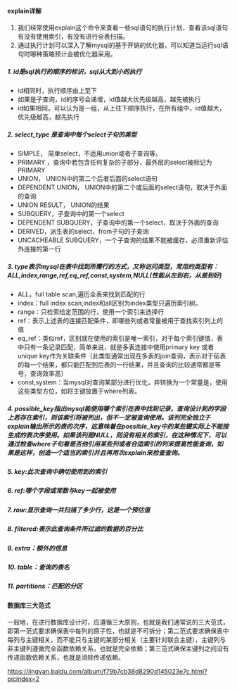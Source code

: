 
#### explain详解
1. 我们经常使用explain这个命令来查看一些sql语句的执行计划，查看该sql语句有没有使用索引，有没有进行全表扫描。
2. 通过执行计划可以深入了解mysql的基于开销的优化器，可以知道当运行sql语句时哪种策略预计会被优化器采用。

##### 1. id是sql执行的顺序的标识，sql从大到小的执行
- id相同时，执行顺序由上至下
- 如果是子查询，id的序号会递增，id值越大优先级越高，越先被执行
- id如果相同，可以认为是一组，从上往下顺序执行，在所有组中，id值越大，优先级越高，越先执行
##### 2. select_type 是查询中每个select子句的类型
- SIMPLE， 简单select，不适用union或者子查询等。
- PRIMARY ，查询中若包含任何复杂的子部分，最外层的select被标记为PRIMARY
- UNION， UNION中的第二个后者后面的select语句
- DEPENDENT UNION， UNION中的第二个或后面的select语句，取决于外面的查询
- UNION RESULT， UNION的结果
- SUBQUERY，子查询中的第一个select
- DEPENDENT SUBQUERY，子查询中的第一个select，取决于外面的查询
- DERIVED，派生表的select，from子句的子查询
- UNCACHEABLE SUBQUERY，一个子查询的结果不能被缓存，必须重新评估外连接的第一行
##### 3. type表示mysql在表中找到所需行的方式，又称访问类型，常用的类型有：ALL,index,range,ref,eq_ref,const,system,NULL(性能从左到右，从差到好)
- ALL，full table scan,遍历全表来找到匹配的行
- index：full index scan,index和all区别为index类型只遍历索引树。
- range：只检索给定范围的行，使用一个索引来选择行
- ref：表示上述表的连接匹配条件，即哪些列或者常量被用于查找索引列上的值
- eq_ref：类似ref，区别就在使用的索引是唯一索引，对于每个索引键值，表中只有一条记录匹配，简单来说，就是多表连接中使用primary key 或者unique key作为关联条件（此类型通常出现在多表的join查询，表示对于前表的每一个结果，都只能匹配到后表的一行结果，并且查询的比较通常都是等号，查询效率高）
- const,system：当mysql对查询某部分进行优化，并转换为一个常量是，使用这些类型方位，如将主键放置于where列表。

##### 4. possible_key指出mysql能使用哪个索引在表中找到记录，查询设计到的字段上若存在索引，则该索引将被列出，但不一定被查询使用。该列完全独立于explain输出所示的表的次序，这意味着在possible_key中的某些键实际上不能按生成的表次序使用。如果该列是NULL，则没有相关的索引，在这种情况下，可以通过检查where子句看是否他引用某些列或者合适索引的列来提高性能查询，如果是这样，创造一个适当的索引并且再用次explain来检查查询。
##### 5. key:此次查询中确切使用到的索引
##### 6. ref:哪个字段或常数与key一起被使用
##### 7. row:显示查询一共扫描了多少行，这是一个预估值
##### 8. filtered:表示此查询条件所过滤的数据的百分比
##### 9. extra：额外的信息
##### 10. table：查询的表名
##### 11. partitions：匹配的分区

#### 数据库三大范式
一般地，在进行数据库设计时，应遵循三大原则，也就是我们通常说的三大范式，即第一范式要求确保表中每列的原子性，也就是不可拆分；第二范式要求确保表中每列与主键相关，而不能只与主键的某部分相关（主要针对联合主键），主键列与非主键列遵循完全函数依赖关系，也就是完全依赖；第三范式确保主键列之间没有传递函数依赖关系，也就是消除传递依赖。



  https://jingyan.baidu.com/album/f79b7cb38d8290d145023e7c.html?picindex=2
